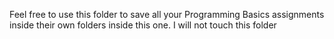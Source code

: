 Feel free to use this folder to save all your Programming Basics assignments inside their own folders inside this one.  I will not touch this folder